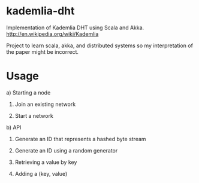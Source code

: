 kademlia-dht
============
Implementation of Kademlia DHT using Scala and Akka. 
http://en.wikipedia.org/wiki/Kademlia

Project to learn scala, akka, and distributed systems so my interpretation of the paper might be incorrect.


Usage
===============

a) Starting a node


1) Join an existing network

2) Start a network


b) API



1) Generate an ID that represents a hashed byte stream

2) Generate an ID using a random generator

3) Retrieving a value by key

4) Adding a (key, value)

